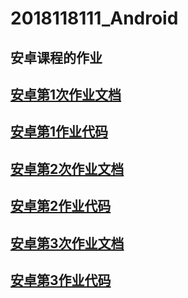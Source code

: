 # 2018118111_Android
## 安卓课程的作业<br>
## [安卓第1次作业文档](https://github.com/LunarYoung/2018118111_Android/blob/master/android%E7%AC%AC%E4%B8%80%E6%AC%A1%E4%BD%9C%E4%B8%9A/%E8%AF%B4%E6%98%8E%E6%96%87%E6%A1%A3.md)
## [安卓第1作业代码](https://github.com/LunarYoung/2018118111_Android/tree/master/android%E7%AC%AC%E4%B8%80%E6%AC%A1%E4%BD%9C%E4%B8%9A/code)
## [安卓第2次作业文档](https://github.com/LunarYoung/2018118111_Android/blob/master/Android%E7%AC%AC%E4%BA%8C%E6%AC%A1%E4%BD%9C%E4%B8%9A/%E8%AF%B4%E6%98%8E%E6%96%87%E6%A1%A3.md)
## [安卓第2作业代码](https://github.com/LunarYoung/2018118111_Android/tree/master/Android%E7%AC%AC%E4%BA%8C%E6%AC%A1%E4%BD%9C%E4%B8%9A/code/ActivityTest)
## [安卓第3次作业文档](https://github.com/LunarYoung/2018118111_Android/blob/master/Android%E7%AC%AC%E4%B8%89%E6%AC%A1%E4%BD%9C%E4%B8%9A/%E8%AF%B4%E6%98%8E%E6%96%87%E6%A1%A3.md)
## [安卓第3作业代码](https://github.com/LunarYoung/2018118111_Android/tree/master/Android%E7%AC%AC%E4%B8%89%E6%AC%A1%E4%BD%9C%E4%B8%9A/code/app)
